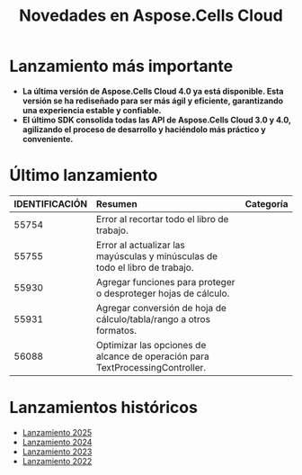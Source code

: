 ﻿---
title: Novedades en Aspose.Cells Cloud
second_title: Latest Updates & Feature
linktitle: ¿Qué pasa?
type: docs
weight: 9
url: /es/new-features/
aliases: [/what-s-new-in-aspose-cells-cloud/]
keywords: What's new in aspose cells cloud. Microsoft Office Excel, Open Office Spreadsheet, CSV, PDF
description: Esta página describe las nuevas funciones más interesantes de Aspose.Cells Cloud introducidas en versiones recientes
kwords: Excel, Office Nube, REST API, Hoja de cálculo, PDF, CSV, Json, Markdown, Novedades en Aspose.Cells Nube
---
# Lanzamiento más importante

- **La última versión de Aspose.Cells Cloud 4.0 ya está disponible. Esta versión se ha rediseñado para ser más ágil y eficiente, garantizando una experiencia estable y confiable.**
- **El último SDK consolida todas las API de Aspose.Cells Cloud 3.0 y 4.0, agilizando el proceso de desarrollo y haciéndolo más práctico y conveniente.**

# Último lanzamiento

|**IDENTIFICACIÓN**|**Resumen**|**Categoría**|
|:- |:- |:- |
|55754 | Error al recortar todo el libro de trabajo.|
|55755 | Error al actualizar las mayúsculas y minúsculas de todo el libro de trabajo.|
|55930 | Agregar funciones para proteger o desproteger hojas de cálculo.|
|55931 | Agregar conversión de hoja de cálculo/tabla/rango a otros formatos.|
|56088 | Optimizar las opciones de alcance de operación para TextProcessingController.|

# Lanzamientos históricos

- [Lanzamiento 2025](/cells/es/new-features/2025/)
- [Lanzamiento 2024](/cells/es/new-features/2024/)
- [Lanzamiento 2023](/cells/es/new-features/2023/)
- [Lanzamiento 2022](/cells/es/new-features/2022/)
